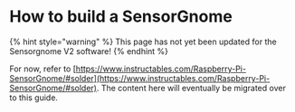 # How to build a SensorGnome

{% hint style="warning" %}
This page has not yet been updated for the Sensorgnome V2 software!
{% endhint %}



For now, refer to [https://www.instructables.com/Raspberry-Pi-SensorGnome/#solder](https://www.instructables.com/Raspberry-Pi-SensorGnome/#solder). The content here will eventually be migrated over to this guide.
